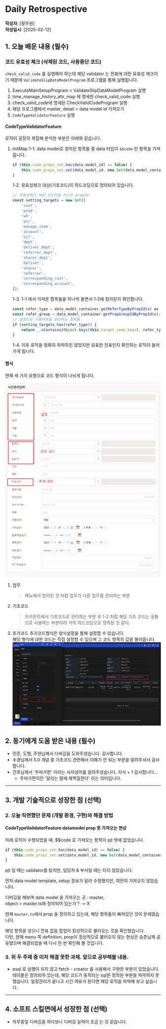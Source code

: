# Daily Retrospective

**작성자**: [황주원]  
**작성일시**: [2025-02-12]

## 1. 오늘 배운 내용 (필수)
### 코드 유효성 체크 (삭제된 코드, 사용중단 코드)
`check_valid_code` 를 실행해야 하는데 해당 validator 는 전표에 대한 유효성 체크이기 때문에 
`ValidateSlipDataModelProgram` 프로그램을 통해 실행됩니다.

1. ExecuteMainSetupProgram > ValidateSlipDataModelProgram 실행
2. time_manage_history_attr_map 에 명세한 check_valid_code 실행
3. check_valid_code에 명세된 CheckValidCodeProgram 실행 
4. 해당 프로그램에서 master, detail > data model id 가져오기
5. `CodeTypeValidatorFeature` 실행

#### CodeTypeValidatorFeature
로직이 굉장히 복잡해 분석한 부분은 아래와 같습니다.

1. initMap
    1-1. data model로 정의된 항목들 중 data 타입이 `$$code` 인 항목을 가져옵니다.
    ```ts
    if (this.code_props_set.has(data_model_id) == false) {
        this.code_props_set.set(data_model_id, new Set(data_model_container.getPropIdsByDataType($$code)));
    }
    ```
    1-2. 유효성체크 대상(기초코드)이 하드코딩으로 정의되어 있습니다.
    ```ts
    // 유효성체크 대상 코드타입 리스트 propid
    const setting_targets = new Set([
        'cust',
        'prod',
        'wh',
        'pic',
        'manage_item',
        'account',
        'pjt',
        'dept',
        'deliver_dept',
        'referrer_dept',
        'sharer_dept',
        'deliver',
        'sharer',
        'referrer',
        'corresponding_cust',
        'corresponding_account',
    ]);
    ```
    1-3. 1-1 에서 가져온 항목들을 하나씩 돌면서 1-2에 정의된지 확인합니다.
    ```ts
    const refer_type = data_model_container.getReferTypeByPropId(x) as string;
    const refer_group = data_model_container.getPropGroupIdByPropId(x);
    // 설정으로 사용여부를 판단하는 항목들
    if (setting_targets.has(refer_type)) {
        return _.vContains(Object.keys(this.target_code_keys), refer_type);
    }
    ```
    1-4. 이후 로직을 정확히 파악하진 않았지만 유효한 전표인지 확인하는 로직이 들어가게 됩니다.

#### 형식
현재 세 가지 유형으로 코드 형식이 나뉘게 됩니다. 

![code](../ref/황주원_이미지/code.png)

1. 업무
    > 메뉴에서 정의된 것 처럼 업무가 다른 업무를 관리하는 부분
2. 기초코드
    > 이카운트에서 기초코드로 관리하는 부분
    위 1-2 처럼 해당 기초 코드는 공통으로 사용하는 부분이라 거의 하드코딩으로 정의된 것 같다.
3. 추가코드
    추가코드형식은 양식설정을 통해 설정할 수 있습니다. <br />
    해당 형식에 대한 코드는 직접 설정할 수 있으며 그 코드 항목의 값을 불러옵니다.
    ![code](../ref/황주원_이미지/addCode.png)

## 2. 동기에게 도움 받은 내용 (필수)
* 민준, 도형, 주현님께서 디버깅을 도와주셨습니다. 감사합니다.
* 수경님께서 5.0 개념 중 기초코드 관련해서 이해가 안 되는 부분을 알려주셔서 감사합니다.
* 건호님께서 '주마가편' 이라는 사자성어를 알려주셨습니다. 지식 + 1 감사합니다...
    * 주마가편이란 '달리는 말에 채찍질한다' 라는 의미입니다.


---

## 3. 개발 기술적으로 성장한 점 (선택)

### 2. 오늘 직면했던 문제 (개발 환경, 구현)와 해결 방법
#### CodeTypeValidatorFeature datamodel prop 못 가져오는 현상
아래 로직이 수행되었을 때, $$code 로 가져오는 항목이 pjt 밖에 없었습니다.
```ts
if (this.code_props_set.has(data_model_id) == false) {
    this.code_props_set.set(data_model_id, new Set(data_model_container.getPropIdsByDataType($$code)));
}
```
pjt 일 때는 validator를 탔지만, 담당자 & 부서일 때는 타지 않았습니다.

먼저 data model template, setup 정보가 달라 수정했지만, 여전히 가져오지 않았습니다.

디버깅을 해보며 data model 을 가져오는 곳 : master, <br />
object > master.ts에 정의되어 있는가 ? -> X 

현재 `master.ts`에서 prop 을 정의하고 있는데, 해당 항목들이 빠져있던 것이 문제였습니다. <br />

해당 항목을 넣으니 전표 없음 팝업이 정상적으로 불러오는 것을 확인했습니다. <br />
다만, 현재 menu 쪽 definition, prop이 정상적으로 불러오지 않는 현상은 승준님께 공유했으며 해결되었을 때 다시 한 번 확인해 볼 것입니다.


### 3. 위 두 주제 중 미처 해결 못한 과제. 앞으로 공부해볼 내용.
* esql 로 실행이 되지 않고 fetch - creator 를 사용해서 구현한 부분이 있었습니다. 테이블은 정의되어 있는데, 해당 코드가 동작되는 sql문 정의된 부분을 파악하지 못했습니다. 일정관리가 끝나고 시간 여유가 된다면 해당 로직을 파악해 보고 싶습니다.

---

## 4. 소프트 스킬면에서 성장한 점 (선택)
- 하루종일 디버깅을 하다보니 디버깅 실력이 조금 는 것 같습니다. 

